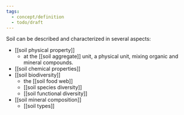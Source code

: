 ```yaml
---
tags:
  - concept/definition
  - todo/draft
---
```

Soil can be described and characterized in several aspects:
- [[soil physical property]]
	- at the [[soil aggregate]] unit, a physical unit, mixing organic and mineral compounds.
- [[soil chemical properties]]
- [[soil biodiversity]]
	- the [[soil food web]]
	- [[soil species diversity]]
	- [[soil functional diversity]]
- [[soil mineral composition]]
	- [[soil types]]


